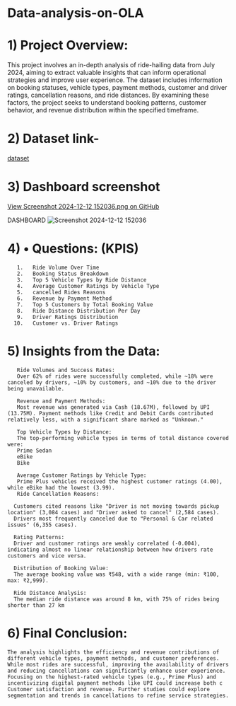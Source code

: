 # Data-analysis-on-OLA


# 1) Project Overview:
   
This project involves an in-depth analysis of ride-hailing data from July 2024, aiming to extract valuable insights that can inform operational strategies and improve user experience. The dataset includes information on booking statuses, vehicle types, payment methods, customer and driver ratings, cancellation reasons, and ride distances. By examining these factors, the project seeks to understand booking patterns, customer behavior, and revenue distribution within the specified timeframe.

# 2) Dataset link-
   <a href= https://github.com/Suyash204060/Data-analysis-on-OLA/blob/main/bookingsnew.csv>dataset<a/>


# 3) Dashboard screenshot
<a href="https://github.com/Suyash204060/Data-analysis-on-OLA/blob/main/Screenshot%202024-12-12%20152036.png">View Screenshot 2024-12-12 152036.png on GitHub</a>

DASHBOARD
![Screenshot 2024-12-12 152036](https://github.com/user-attachments/assets/e050da53-bad1-439f-93d5-8dd3893edb8c)



# 4) •	 Questions: (KPIS)
       1.	Ride Volume Over Time
       2.	Booking Status Breakdown
       3.	Top 5 Vehicle Types by Ride Distance
       4.	Average Customer Ratings by Vehicle Type
       5.	cancelled Rides Reasons
       6.	Revenue by Payment Method
       7.	Top 5 Customers by Total Booking Value
       8.	Ride Distance Distribution Per Day
       9.	Driver Ratings Distribution
      10.	Customer vs. Driver Ratings

   # 5) Insights from the Data:
       Ride Volumes and Success Rates:
       Over 62% of rides were successfully completed, while ~18% were canceled by drivers, ~10% by customers, and ~10% due to the driver being unavailable.
       
       Revenue and Payment Methods:
       Most revenue was generated via Cash (18.67M), followed by UPI (13.75M). Payment methods like Credit and Debit Cards contributed relatively less, with a significant share marked as "Unknown."

       Top Vehicle Types by Distance:
       The top-performing vehicle types in terms of total distance covered were:
       Prime Sedan
       eBike
       Bike
       
       Average Customer Ratings by Vehicle Type:
       Prime Plus vehicles received the highest customer ratings (4.00), while eBike had the lowest (3.99).
       Ride Cancellation Reasons:

      Customers cited reasons like "Driver is not moving towards pickup location" (3,084 cases) and "Driver asked to cancel" (2,584 cases).
      Drivers most frequently canceled due to "Personal & Car related issues" (6,355 cases).
      
      Rating Patterns:
      Driver and customer ratings are weakly correlated (-0.004), indicating almost no linear relationship between how drivers rate customers and vice versa.

      Distribution of Booking Value:
      The average booking value was ₹548, with a wide range (min: ₹100, max: ₹2,999).
      
      Ride Distance Analysis:
      The median ride distance was around 8 km, with 75% of rides being shorter than 27 km

# 6) Final Conclusion:
    The analysis highlights the efficiency and revenue contributions of different vehicle types, payment methods, and customer preferences. While most rides are successful, improving the availability of drivers 
    and reducing cancellations can significantly enhance user experience. Focusing on the highest-rated vehicle types (e.g., Prime Plus) and incentivizing digital payment methods like UPI could increase both c 
    Customer satisfaction and revenue. Further studies could explore segmentation and trends in cancellations to refine service strategies. ​


